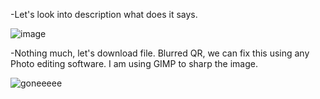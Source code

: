 -Let's look into description what does it says.

![image](https://github.com/user-attachments/assets/afaa4032-62a7-4bda-9951-a4c6441c5b49)

-Nothing much, let's download file. Blurred QR, we can fix this using any Photo editing software. I am using GIMP to sharp the image.

![goneeeee](https://github.com/user-attachments/assets/f3a2ffae-ac95-4bfa-ad50-5a870ce2119a)


